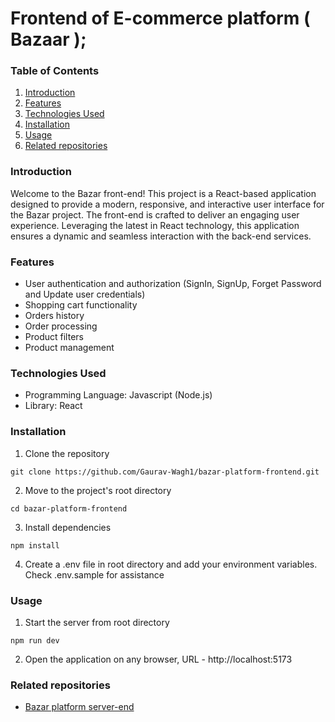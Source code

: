 # Frontend of E-commerce platform ( Bazaar );

### Table of Contents

1. <a href="#intro">Introduction</a>
2. <a href="#features">Features</a>
3. <a href="#tech">Technologies Used</a>
4. <a href="#install">Installation</a>
5. <a href="#usage">Usage</a>
6. <a href="#related">Related repositories</a>

### <span id="intro">Introduction</span>
Welcome to the Bazar front-end! This project is a React-based application designed to provide a modern, responsive, and interactive user interface for the Bazar project. The front-end is crafted to deliver an engaging user experience. Leveraging the latest in React technology, this application ensures a dynamic and seamless interaction with the back-end services.


### <span id="features">Features</span>

- User authentication and authorization (SignIn, SignUp, Forget Password and Update user credentials)
- Shopping cart functionality
- Orders history 
- Order processing
- Product filters
- Product management

### <span id="tech">Technologies Used</span>

- Programming Language: Javascript (Node.js)
- Library: React

### <span id="install">Installation</span>

1. Clone the repository

``` 
git clone https://github.com/Gaurav-Wagh1/bazar-platform-frontend.git
```
2. Move to the project's root directory
```
cd bazar-platform-frontend
```
3. Install dependencies

```
npm install
```
4. Create a .env file in root directory and add your environment variables. Check .env.sample for assistance

### <span id="usage">Usage</span>
1. Start the server from root directory 
``` 
npm run dev
```

2. Open the application on any browser, URL - http://localhost:5173

### <span id="related">Related repositories</span>

* [Bazar platform server-end](https://github.com/Gaurav-Wagh1/bazar-platform.git)
